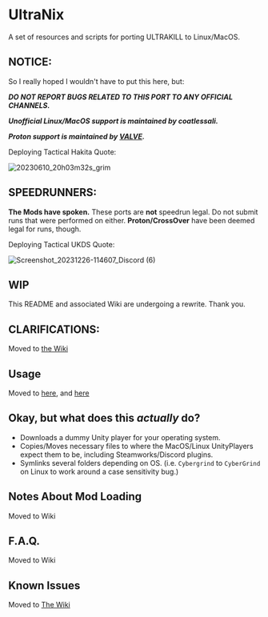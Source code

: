 # UltraNix
A set of resources and scripts for porting ULTRAKILL to Linux/MacOS.

## NOTICE:
So I really hoped I wouldn't have to put this here, but:

***DO NOT REPORT BUGS RELATED TO THIS PORT TO ANY OFFICIAL CHANNELS.***

***Unofficial Linux/MacOS support is maintained by coatlessali.***

***Proton support is maintained by [VALVE](https://github.com/ValveSoftware/Proton/issues/4406).***

Deploying Tactical Hakita Quote:

![20230610_20h03m32s_grim](https://github.com/coatlessali/UltraNix/assets/61166135/86499157-27e0-4c30-bf52-5eb80ff0b064)

## SPEEDRUNNERS:
**The Mods have spoken.** These ports are **not** speedrun legal. Do not submit runs that were performed on either. **Proton/CrossOver** have been deemed legal for runs, though.

Deploying Tactical UKDS Quote:

![Screenshot_20231226-114607_Discord (6)](https://github.com/coatlessali/UltraNix/assets/61166135/96eed89c-d921-4426-a304-e9c70b67f404)

## WIP
This README and associated Wiki are undergoing a rewrite. Thank you.

## CLARIFICATIONS:
Moved to [the Wiki](https://github.com/coatlessali/UltraNix/wiki/F.A.Q.)

## Usage
Moved to [here](https://github.com/coatlessali/UltraNix/wiki/Downloading-ULTRAKILL-and-Plugins), and [here](https://github.com/coatlessali/UltraNix/wiki/Running-the-Ultraport-Script)

## Okay, but what does this *actually* do?
* Downloads a dummy Unity player for your operating system.
* Copies/Moves necessary files to where the MacOS/Linux UnityPlayers expect them to be, including Steamworks/Discord plugins.
* Symlinks several folders depending on OS. (i.e. `Cybergrind` to `CyberGrind` on Linux to work around a case sensitivity bug.)

## Notes About Mod Loading
Moved to Wiki

## F.A.Q.
Moved to Wiki

## Known Issues
Moved to [The Wiki](https://github.com/coatlessali/UltraNix/wiki/Known-Issues)
